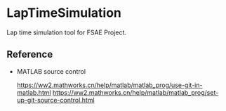 # LapTimeSimulation
Lap time simulation tool for FSAE Project.

## Reference

- MATLAB source control

  https://ww2.mathworks.cn/help/matlab/matlab_prog/use-git-in-matlab.html
  https://ww2.mathworks.cn/help/matlab/matlab_prog/set-up-git-source-control.html

